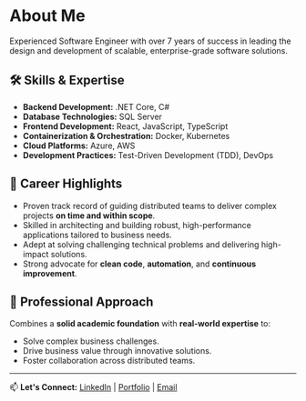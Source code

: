 # About Me

Experienced Software Engineer with over 7 years of success in leading the design and development of scalable, enterprise-grade software solutions. 

## 🛠 Skills & Expertise
- **Backend Development:** .NET Core, C#
- **Database Technologies:** SQL Server
- **Frontend Development:** React, JavaScript, TypeScript
- **Containerization & Orchestration:** Docker, Kubernetes
- **Cloud Platforms:** Azure, AWS
- **Development Practices:** Test-Driven Development (TDD), DevOps

## 🚀 Career Highlights
- Proven track record of guiding distributed teams to deliver complex projects **on time and within scope**.
- Skilled in architecting and building robust, high-performance applications tailored to business needs.
- Adept at solving challenging technical problems and delivering high-impact solutions.
- Strong advocate for **clean code**, **automation**, and **continuous improvement**.

## 🎯 Professional Approach
Combines a **solid academic foundation** with **real-world expertise** to:
- Solve complex business challenges.
- Drive business value through innovative solutions.
- Foster collaboration across distributed teams.

---
📫 **Let's Connect:** [LinkedIn](#) | [Portfolio](#) | [Email](#)
